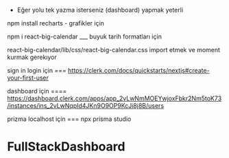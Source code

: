 - Eğer yolu tek yazma isterseniz (dashboard) yapmak yeterli

npm install recharts - grafikler için

npm i react-big-calendar \_\_\_ buyuk tarih formatları için 

react-big-calendar/lib/css/react-big-calendar.css import etmek ve moment kurmak gerekıyor

sign in login için === https://clerk.com/docs/quickstarts/nextjs#create-your-first-user

dashboard için ==== https://dashboard.clerk.com/apps/app_2vLwNmMOEYwjoxFbkr2Nm5toK73/instances/ins_2vLwNqpId4JKn9O9OP9KcJi8j8B/users

prizma localhost için === npx prisma studio

# FullStackDashboard
